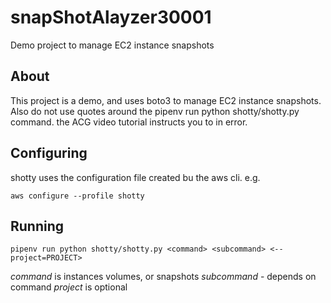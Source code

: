 # snapShotAlayzer30001
Demo project to manage EC2 instance snapshots


## About

This project is a demo, and uses boto3 to manage EC2 instance snapshots. Also do not use quotes around the pipenv run python shotty/shotty.py command. the ACG video tutorial instructs you to in error.

## Configuring

shotty uses the configuration file created bu the aws cli. e.g.

`aws configure --profile shotty`

## Running

`pipenv run python shotty/shotty.py <command> <subcommand>
<--project=PROJECT>`

*command* is instances volumes, or snapshots
*subcommand* - depends on command
*project* is optional
